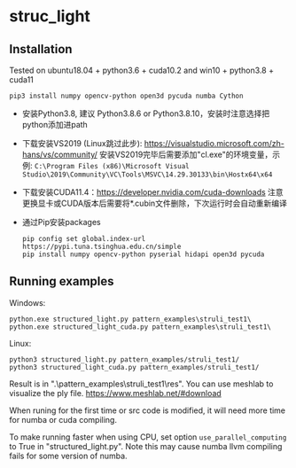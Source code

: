 # struc_light

## Installation
Tested on ubuntu18.04 + python3.6 + cuda10.2 and win10 + python3.8 + cuda11

  ```
  pip3 install numpy opencv-python open3d pycuda numba Cython
  ```

- 安装Python3.8, 建议 Python3.8.6 or Python3.8.10，安装时注意选择把python添加进path
- 下载安装VS2019 (Linux跳过此步): https://visualstudio.microsoft.com/zh-hans/vs/community/
    安装VS2019完毕后需要添加"cl.exe"的环境变量，示例: `C:\Program Files (x86)\Microsoft Visual Studio\2019\Community\VC\Tools\MSVC\14.29.30133\bin\Hostx64\x64`

- 下载安装CUDA11.4：https://developer.nvidia.com/cuda-downloads
    注意更换显卡或CUDA版本后需要将*.cubin文件删除，下次运行时会自动重新编译

- 通过Pip安装packages
  ```
  pip config set global.index-url https://pypi.tuna.tsinghua.edu.cn/simple
  pip install numpy opencv-python pyserial hidapi open3d pycuda
  ```

## Running examples
  Windows:
  ```
  python.exe structured_light.py pattern_examples\struli_test1\
  python.exe structured_light_cuda.py pattern_examples\struli_test1\
  ```
  Linux:
  ```
  python3 structured_light.py pattern_examples/struli_test1/
  python3 structured_light_cuda.py pattern_examples/struli_test1/
  ```

  Result is in ".\pattern_examples\struli_test1\res". You can use meshlab to visualize the ply file. https://www.meshlab.net/#download

  When runing for the first time or src code is modified, it will need more time for numba or cuda compiling.
  
  To make running faster when using CPU, set option ```use_parallel_computing``` to True in "structured_light.py". Note this may cause numba llvm compiling fails for some version of numba.
